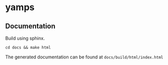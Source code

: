 # yamps

Documentation
-------------

Build using sphinx.
   ```
   cd docs && make html
   ```
The generated documentation can be found at `docs/build/html/index.html`
